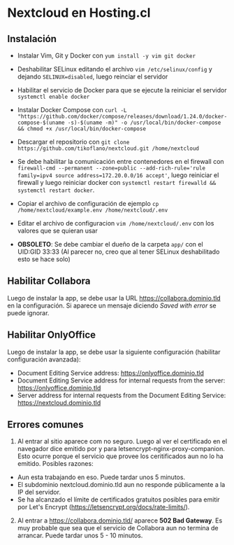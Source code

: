 # Nextcloud en Hosting.cl

## Instalación
- Instalar Vim, Git y Docker con `yum install -y vim git docker`
- Deshabilitar SELinux editando el archivo `vim /etc/selinux/config` y dejando `SELINUX=disabled`, luego reinciar el servidor
- Habilitar el servicio de Docker para que se ejecute la reiniciar el servidor `systemctl enable docker`
- Instalar Docker Compose con `curl -L "https://github.com/docker/compose/releases/download/1.24.0/docker-compose-$(uname -s)-$(uname -m)" -o /usr/local/bin/docker-compose && chmod +x /usr/local/bin/docker-compose` 
- Descargar el repositorio con `git clone https://github.com/tikoflano/nextcloud.git /home/nextcloud`
- Se debe habilitar la comunicación entre contenedores en el firewall con `firewall-cmd --permanent --zone=public --add-rich-rule='rule family=ipv4 source address=172.20.0.0/16 accept'`, luego reiniciar el firewall y luego reiniciar docker con `systemctl restart firewalld && systemctl restart docker`.
- Copiar el archivo de configuración de ejemplo `cp /home/nextcloud/example.env /home/nextcloud/.env`
- Editar el archivo de configuracion `vim /home/nextcloud/.env` con los valores que se quieran usar

- **OBSOLETO**: Se debe cambiar el dueño de la carpeta `app/` con el UID:GID 33:33 (Al parecer no, creo que al tener SELinux deshabilitado esto se hace solo)
  
## Habilitar Collabora
Luego de instalar la app, se debe usar la URL https://collabora.dominio.tld en la configuración. Si aparece un mensaje diciendo *Saved with error* se puede ignorar.
  
## Habilitar OnlyOffice
Luego de instalar la app, se debe usar la siguiente configuración (habilitar configuración avanzada):
  - Document Editing Service address: https://onlyoffice.dominio.tld
  - Document Editing Service address for internal requests from the server: https://onlyoffice.dominio.tld
  - Server address for internal requests from the Document Editing Service: https://nextcloud.dominio.tld
  
## Errores comunes
1. Al entrar al sitio aparece com no seguro. Luego al ver el certificado en el navegador dice emitido por y para letsencrypt-nginx-proxy-companion.
  Esto ocurre porque el servicio que provee los ceritificados aun no lo ha emitido. Posibles razones:
  - Aun esta trabajando en eso. Puede tardar unos 5 minutos.
  - El subdominio nextcloud.dominio.tld aun no responde públicamente a la IP del servidor.
  - Se ha alcanzado el límite de certificados gratuitos posibles para emitir por Let's Encrypt (https://letsencrypt.org/docs/rate-limits/). 
2. Al entrar a https://collabora.dominio.tld/ aparece **502 Bad Gateway**.
  Es muy probable que sea que el servicio de Collabora aun no termina de arrancar. Puede tardar unos 5 - 10 minutos.
